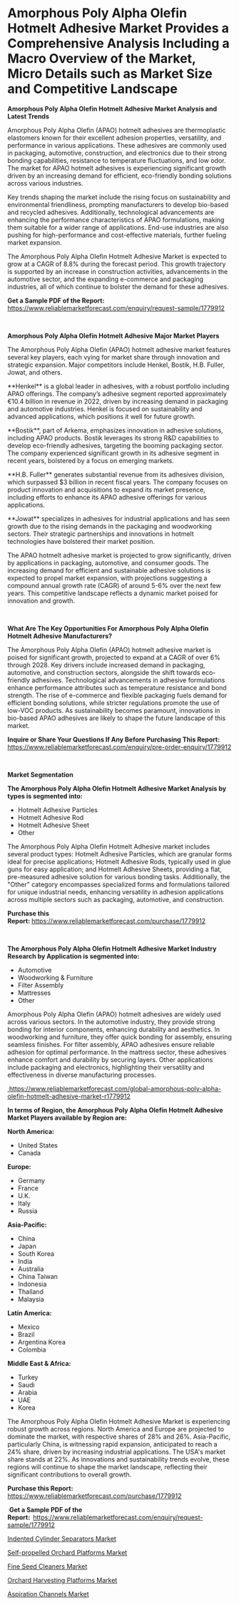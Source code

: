 <p><h1>Amorphous Poly Alpha Olefin Hotmelt Adhesive Market Provides a Comprehensive Analysis Including a Macro Overview of the Market, Micro Details such as Market Size and Competitive Landscape</h1></p><p><strong>Amorphous Poly Alpha Olefin Hotmelt Adhesive Market Analysis and Latest Trends</strong></p>
<p><p>Amorphous Poly Alpha Olefin (APAO) hotmelt adhesives are thermoplastic elastomers known for their excellent adhesion properties, versatility, and performance in various applications. These adhesives are commonly used in packaging, automotive, construction, and electronics due to their strong bonding capabilities, resistance to temperature fluctuations, and low odor. The market for APAO hotmelt adhesives is experiencing significant growth driven by an increasing demand for efficient, eco-friendly bonding solutions across various industries.</p><p>Key trends shaping the market include the rising focus on sustainability and environmental friendliness, prompting manufacturers to develop bio-based and recycled adhesives. Additionally, technological advancements are enhancing the performance characteristics of APAO formulations, making them suitable for a wider range of applications. End-use industries are also pushing for high-performance and cost-effective materials, further fueling market expansion. </p><p>The Amorphous Poly Alpha Olefin Hotmelt Adhesive Market is expected to grow at a CAGR of 8.8% during the forecast period. This growth trajectory is supported by an increase in construction activities, advancements in the automotive sector, and the expanding e-commerce and packaging industries, all of which continue to bolster the demand for these adhesives.</p></p>
<p><strong>Get a Sample PDF of the Report:&nbsp;</strong> <a href="https://www.reliablemarketforecast.com/enquiry/request-sample/1779912?utm_campaign=1569&utm_medium=2&utm_source=Github&utm_content=ia&utm_term=13102024&utm_id=amorphous-poly-alpha-olefin-hotmelt-adhesive">https://www.reliablemarketforecast.com/enquiry/request-sample/1779912</a></p>
<p>&nbsp;</p>
<p><strong>Amorphous Poly Alpha Olefin Hotmelt Adhesive Major Market Players</strong></p>
<p><p>The Amorphous Poly Alpha Olefin (APAO) hotmelt adhesive market features several key players, each vying for market share through innovation and strategic expansion. Major competitors include Henkel, Bostik, H.B. Fuller, Jowat, and others.</p><p>**Henkel** is a global leader in adhesives, with a robust portfolio including APAO offerings. The company’s adhesive segment reported approximately €10.4 billion in revenue in 2022, driven by increasing demand in packaging and automotive industries. Henkel is focused on sustainability and advanced applications, which positions it well for future growth.</p><p>**Bostik**, part of Arkema, emphasizes innovation in adhesive solutions, including APAO products. Bostik leverages its strong R&D capabilities to develop eco-friendly adhesives, targeting the booming packaging sector. The company experienced significant growth in its adhesive segment in recent years, bolstered by a focus on emerging markets.</p><p>**H.B. Fuller** generates substantial revenue from its adhesives division, which surpassed $3 billion in recent fiscal years. The company focuses on product innovation and acquisitions to expand its market presence, including efforts to enhance its APAO adhesive offerings for various applications.</p><p>**Jowat** specializes in adhesives for industrial applications and has seen growth due to the rising demands in the packaging and woodworking sectors. Their strategic partnerships and innovations in hotmelt technologies have bolstered their market position.</p><p>The APAO hotmelt adhesive market is projected to grow significantly, driven by applications in packaging, automotive, and consumer goods. The increasing demand for efficient and sustainable adhesive solutions is expected to propel market expansion, with projections suggesting a compound annual growth rate (CAGR) of around 5-6% over the next few years. This competitive landscape reflects a dynamic market poised for innovation and growth.</p></p>
<p>&nbsp;</p>
<p><strong>What Are The Key Opportunities For Amorphous Poly Alpha Olefin Hotmelt Adhesive Manufacturers?</strong></p>
<p><p>The Amorphous Poly Alpha Olefin (APAO) hotmelt adhesive market is poised for significant growth, projected to expand at a CAGR of over 6% through 2028. Key drivers include increased demand in packaging, automotive, and construction sectors, alongside the shift towards eco-friendly adhesives. Technological advancements in adhesive formulations enhance performance attributes such as temperature resistance and bond strength. The rise of e-commerce and flexible packaging fuels demand for efficient bonding solutions, while stricter regulations promote the use of low-VOC products. As sustainability becomes paramount, innovations in bio-based APAO adhesives are likely to shape the future landscape of this market.</p></p>
<p><strong>Inquire or Share Your Questions If Any Before Purchasing This Report:</strong> <a href="https://www.reliablemarketforecast.com/enquiry/pre-order-enquiry/1779912?utm_campaign=1569&utm_medium=2&utm_source=Github&utm_content=ia&utm_term=13102024&utm_id=amorphous-poly-alpha-olefin-hotmelt-adhesive">https://www.reliablemarketforecast.com/enquiry/pre-order-enquiry/1779912</a></p>
<p>&nbsp;</p>
<p><strong>Market Segmentation</strong></p>
<p><strong>The Amorphous Poly Alpha Olefin Hotmelt Adhesive Market Analysis by types is segmented into:</strong></p>
<p><ul><li>Hotmelt Adhesive Particles</li><li>Hotmelt Adhesive Rod</li><li>Hotmelt Adhesive Sheet</li><li>Other</li></ul></p>
<p><p>The Amorphous Poly Alpha Olefin Hotmelt Adhesive market includes several product types: Hotmelt Adhesive Particles, which are granular forms ideal for precise applications; Hotmelt Adhesive Rods, typically used in glue guns for easy application; and Hotmelt Adhesive Sheets, providing a flat, pre-measured adhesive solution for various bonding tasks. Additionally, the "Other" category encompasses specialized forms and formulations tailored for unique industrial needs, enhancing versatility in adhesion applications across multiple sectors such as packaging, automotive, and construction.</p></p>
<p><strong>Purchase this Report:&nbsp;</strong><a href="https://www.reliablemarketforecast.com/purchase/1779912?utm_campaign=1569&utm_medium=2&utm_source=Github&utm_content=ia&utm_term=13102024&utm_id=amorphous-poly-alpha-olefin-hotmelt-adhesive">https://www.reliablemarketforecast.com/purchase/1779912</a></p>
<p>&nbsp;</p>
<p><strong>The Amorphous Poly Alpha Olefin Hotmelt Adhesive Market Industry Research by Application is segmented into:</strong></p>
<p><ul><li>Automotive</li><li>Woodworking & Furniture</li><li>Filter Assembly</li><li>Mattresses</li><li>Other</li></ul></p>
<p><p>Amorphous Poly Alpha Olefin (APAO) hotmelt adhesives are widely used across various sectors. In the automotive industry, they provide strong bonding for interior components, enhancing durability and aesthetics. In woodworking and furniture, they offer quick bonding for assembly, ensuring seamless finishes. For filter assembly, APAO adhesives ensure reliable adhesion for optimal performance. In the mattress sector, these adhesives enhance comfort and durability by securing layers. Other applications include packaging and electronics, highlighting their versatility and effectiveness in diverse manufacturing processes.</p></p>
<p><a href="https://www.reliablemarketforecast.com/global-amorphous-poly-alpha-olefin-hotmelt-adhesive-market-r1779912?utm_campaign=1569&utm_medium=2&utm_source=Github&utm_content=ia&utm_term=13102024&utm_id=amorphous-poly-alpha-olefin-hotmelt-adhesive">&nbsp;https://www.reliablemarketforecast.com/global-amorphous-poly-alpha-olefin-hotmelt-adhesive-market-r1779912</a></p>
<p><strong>In terms of Region, the Amorphous Poly Alpha Olefin Hotmelt Adhesive Market Players available by Region are:</strong></p>
<p>
    <p> <strong> North America: </strong>
        <ul>
            <li>United States</li>
            <li>Canada</li>
        </ul>
        </p> 
    <p> <strong> Europe: </strong>
        <ul>
            <li>Germany</li>
            <li>France</li>
            <li>U.K.</li>
            <li>Italy</li>
            <li>Russia</li>
        </ul>
        </p> 
    <p> <strong> Asia-Pacific: </strong>
        <ul>
            <li>China</li>
            <li>Japan</li>
            <li>South Korea</li>
            <li>India</li>
            <li>Australia</li>
            <li>China Taiwan</li>
            <li>Indonesia</li>
            <li>Thailand</li>
            <li>Malaysia</li>
        </ul>
        </p> 
    <p> <strong> Latin America: </strong>
        <ul>
            <li>Mexico</li>
            <li>Brazil</li>
            <li>Argentina Korea</li>
            <li>Colombia</li>
        </ul>
        </p> 
    <p> <strong> Middle East & Africa: </strong>
        <ul>
            <li>Turkey</li>
            <li>Saudi</li>
            <li>Arabia</li>
            <li>UAE</li>
            <li>Korea</li>
        </ul>
    </p>
    </p>
<p><p>The Amorphous Poly Alpha Olefin Hotmelt Adhesive Market is experiencing robust growth across regions. North America and Europe are projected to dominate the market, with respective shares of 28% and 26%. Asia-Pacific, particularly China, is witnessing rapid expansion, anticipated to reach a 24% share, driven by increasing industrial applications. The USA's market share stands at 22%. As innovations and sustainability trends evolve, these regions will continue to shape the market landscape, reflecting their significant contributions to overall growth.</p></p>
<p><strong>Purchase this Report: </strong><a href="https://www.reliablemarketforecast.com/purchase/1779912?utm_campaign=1569&utm_medium=2&utm_source=Github&utm_content=ia&utm_term=13102024&utm_id=amorphous-poly-alpha-olefin-hotmelt-adhesive">https://www.reliablemarketforecast.com/purchase/1779912</a></p>
<p>&nbsp;<strong>Get a Sample PDF of the Report:&nbsp;&nbsp;</strong><a href="https://www.reliablemarketforecast.com/enquiry/request-sample/1779912?utm_campaign=1569&utm_medium=2&utm_source=Github&utm_content=ia&utm_term=13102024&utm_id=amorphous-poly-alpha-olefin-hotmelt-adhesive">https://www.reliablemarketforecast.com/enquiry/request-sample/1779912</a></p>
<p><strong></strong></p>
<p><p><a href="https://www.linkedin.com/pulse/global-indented-cylinder-separators-market-trends-insights-d9pxf?utm_campaign=1569&utm_medium=2&utm_source=Github&utm_content=ia&utm_term=13102024&utm_id=amorphous-poly-alpha-olefin-hotmelt-adhesive">Indented Cylinder Separators Market</a></p><p><a href="https://www.linkedin.com/pulse/self-propelled-orchard-platforms-market-global-regional-nptte?utm_campaign=1569&utm_medium=2&utm_source=Github&utm_content=ia&utm_term=13102024&utm_id=amorphous-poly-alpha-olefin-hotmelt-adhesive">Self-propelled Orchard Platforms Market</a></p><p><a href="https://www.linkedin.com/pulse/analyzing-fine-seed-cleaners-market-dynamics-growth-drivers-mco0c?utm_campaign=1569&utm_medium=2&utm_source=Github&utm_content=ia&utm_term=13102024&utm_id=amorphous-poly-alpha-olefin-hotmelt-adhesive">Fine Seed Cleaners Market</a></p><p><a href="https://www.linkedin.com/pulse/orchard-harvesting-platforms-industry-sector-new-technologies-e9frc?utm_campaign=1569&utm_medium=2&utm_source=Github&utm_content=ia&utm_term=13102024&utm_id=amorphous-poly-alpha-olefin-hotmelt-adhesive">Orchard Harvesting Platforms Market</a></p><p><a href="https://www.linkedin.com/pulse/aspiration-channels-market-global-insights-sales-trends-oh5lf?utm_campaign=1569&utm_medium=2&utm_source=Github&utm_content=ia&utm_term=13102024&utm_id=amorphous-poly-alpha-olefin-hotmelt-adhesive">Aspiration Channels Market</a></p></p>